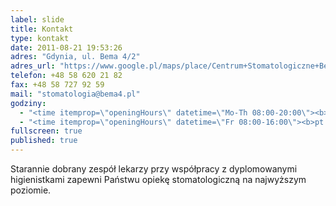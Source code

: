 ```yaml
---
label: slide
title: Kontakt
type: kontakt
date: 2011-08-21 19:53:26
adres: "Gdynia, ul. Bema 4/2"
adres_url: "https://www.google.pl/maps/place/Centrum+Stomatologiczne+Bema+4/@54.5131757,18.5409225,18z/data=!4m2!3m1!1s0x46fda731b042040b:0xef62ec1f389b1572"
telefon: +48 58 620 21 82
fax: +48 58 727 92 59
mail: "stomatologia@bema4.pl"
godziny: 
  - "<time itemprop=\"openingHours\" datetime=\"Mo-Th 08:00-20:00\"><b>pn&ndash;czw:</b> 08:00&ndash;20:00</time>"
  - "<time itemprop=\"openingHours\" datetime=\"Fr 08:00-16:00\"><b>pt:</b> 08:00&ndash;14:00</time>"ogloszenie: ''
fullscreen: true
published: true
---
```


Starannie dobrany zespół lekarzy przy współpracy z&nbsp;dyplomowanymi higienistkami zapewni Państwu opiekę stomatologiczną na najwyższym poziomie.
